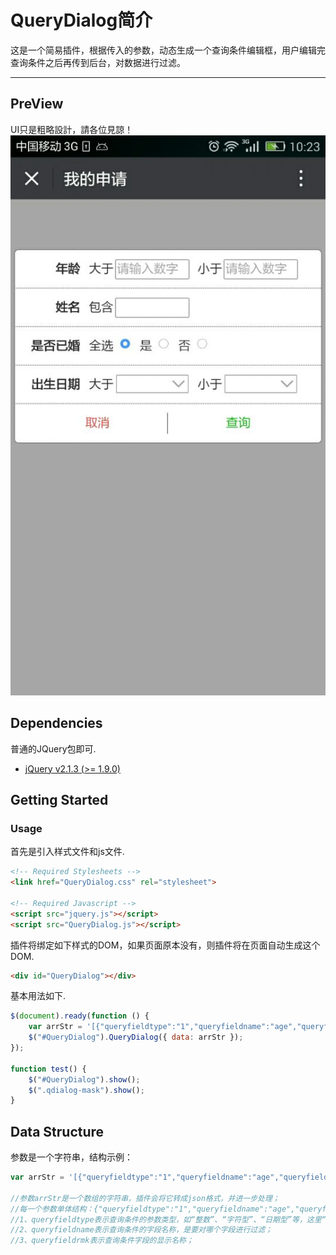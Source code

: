 # QueryDialog简介

这是一个简易插件，根据传入的参数，动态生成一个查询条件编辑框，用户编辑完查询条件之后再传到后台，对数据进行过滤。

---


## PreView

UI只是粗略設計，請各位見諒！
![QueryDialog Default View](https://github.com/aphy358/QueryDialog/blob/master/ScreenShot.jpg)

## Dependencies

普通的JQuery包即可.  

- [jQuery v2.1.3 (>= 1.9.0)](http://jquery.com/)

## Getting Started


### Usage

首先是引入样式文件和js文件.

```html
<!-- Required Stylesheets -->
<link href="QueryDialog.css" rel="stylesheet">

<!-- Required Javascript -->
<script src="jquery.js"></script>
<script src="QueryDialog.js"></script>
```

插件将绑定如下样式的DOM，如果页面原本没有，则插件将在页面自动生成这个DOM.

```html
<div id="QueryDialog"></div>
```

基本用法如下.

```javascript
$(document).ready(function () {
    var arrStr = '[{"queryfieldtype":"1","queryfieldname":"age","queryfieldrmk":"年龄"},{"queryfieldtype":"6","queryfieldname":"name","queryfieldrmk":"姓名"},{"queryfieldtype":"5","queryfieldname":"ismarried","queryfieldrmk":"是否已婚"},{"queryfieldtype":"4","queryfieldname":"birthday","queryfieldrmk":"出生日期"}]';
    $("#QueryDialog").QueryDialog({ data: arrStr });
});

function test() {
    $("#QueryDialog").show();
    $(".qdialog-mask").show();
}
```

## Data Structure

参数是一个字符串，结构示例：

```javascript
var arrStr = '[{"queryfieldtype":"1","queryfieldname":"age","queryfieldrmk":"年龄"},{"queryfieldtype":"6","queryfieldname":"name","queryfieldrmk":"姓名"},{"queryfieldtype":"5","queryfieldname":"ismarried","queryfieldrmk":"是否已婚"},{"queryfieldtype":"4","queryfieldname":"birthday","queryfieldrmk":"出生日期"}]';

//参数arrStr是一个数组的字符串，插件会将它转成json格式，并进一步处理；
//每一个参数单体结构：{"queryfieldtype":"1","queryfieldname":"age","queryfieldrmk":"年龄"}；
//1、queryfieldtype表示查询条件的参数类型，如“整数”、“字符型”、“日期型”等，这里“1”代表的是“浮点型数字”，当然也可以根据实际情况另外约定；
//2、queryfieldname表示查询条件的字段名称，是要对哪个字段进行过滤；
//3、queryfieldrmk表示查询条件字段的显示名称；
```

